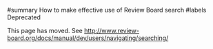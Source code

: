 ﻿#summary How to make effective use of Review Board search
#labels Deprecated

This page has moved. See http://www.review-board.org/docs/manual/dev/users/navigating/searching/